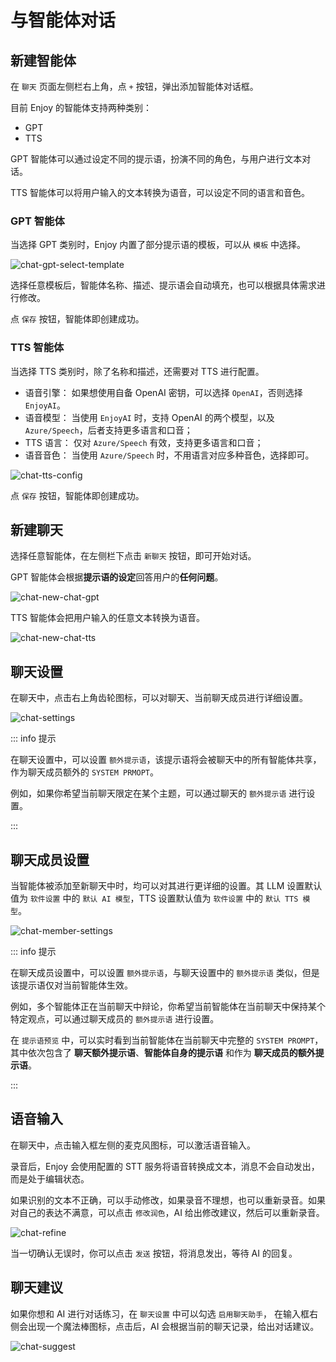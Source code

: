 # 与智能体对话

## 新建智能体

在 `聊天` 页面左侧栏右上角，点 `+` 按钮，弹出添加智能体对话框。

目前 Enjoy 的智能体支持两种类别：

- GPT
- TTS

GPT 智能体可以通过设定不同的提示语，扮演不同的角色，与用户进行文本对话。

TTS 智能体可以将用户输入的文本转换为语音，可以设定不同的语言和音色。

### GPT 智能体

当选择 GPT 类别时，Enjoy 内置了部分提示语的模板，可以从 `模板` 中选择。

![chat-gpt-select-template](/images/enjoy/chat-gpt-select-template.png)

选择任意模板后，智能体名称、描述、提示语会自动填充，也可以根据具体需求进行修改。

点 `保存` 按钮，智能体即创建成功。

### TTS 智能体

当选择 TTS 类别时，除了名称和描述，还需要对 TTS 进行配置。

- 语音引擎： 如果想使用自备 OpenAI 密钥，可以选择 `OpenAI`，否则选择 `EnjoyAI`。
- 语音模型： 当使用 `EnjoyAI` 时，支持 OpenAI 的两个模型，以及 `Azure/Speech`，后者支持更多语言和口音；
- TTS 语言： 仅对 `Azure/Speech` 有效，支持更多语言和口音；
- 语音音色： 当使用 `Azure/Speech` 时，不用语言对应多种音色，选择即可。

![chat-tts-config](/images/enjoy/chat-tts-agent.png)

点 `保存` 按钮，智能体即创建成功。

## 新建聊天

选择任意智能体，在左侧栏下点击 `新聊天` 按钮，即可开始对话。

GPT 智能体会根据**提示语的设定**回答用户的**任何问题**。

![chat-new-chat-gpt](/images/enjoy/chat-new-chat-gpt.png)

TTS 智能体会把用户输入的任意文本转换为语音。

![chat-new-chat-tts](/images/enjoy/chat-new-chat-tts.png)

## 聊天设置

在聊天中，点击右上角齿轮图标，可以对聊天、当前聊天成员进行详细设置。

![chat-settings](/images/enjoy/chat-settings.png)

::: info 提示

在聊天设置中，可以设置 `额外提示语`，该提示语将会被聊天中的所有智能体共享，作为聊天成员额外的 `SYSTEM PRMOPT`。

例如，如果你希望当前聊天限定在某个主题，可以通过聊天的 `额外提示语` 进行设置。

:::

## 聊天成员设置

当智能体被添加至新聊天中时，均可以对其进行更详细的设置。其 LLM 设置默认值为 `软件设置` 中的 `默认 AI 模型`，TTS 设置默认值为 `软件设置` 中的 `默认 TTS 模型`。

![chat-member-settings](/images/enjoy/chat-member-settings.png)

::: info 提示

在聊天成员设置中，可以设置 `额外提示语`，与聊天设置中的 `额外提示语` 类似，但是该提示语仅对当前智能体生效。

例如，多个智能体正在当前聊天中辩论，你希望当前智能体在当前聊天中保持某个特定观点，可以通过聊天成员的 `额外提示语` 进行设置。

在 `提示语预览` 中，可以实时看到当前智能体在当前聊天中完整的 `SYSTEM PROMPT`，其中依次包含了 **聊天额外提示语**、**智能体自身的提示语** 和作为 **聊天成员的额外提示语**。

:::

## 语音输入

在聊天中，点击输入框左侧的麦克风图标，可以激活语音输入。

录音后，Enjoy 会使用配置的 STT 服务将语音转换成文本，消息不会自动发出，而是处于编辑状态。

如果识别的文本不正确，可以手动修改，如果录音不理想，也可以重新录音。如果对自己的表达不满意，可以点击 `修改润色`，AI 给出修改建议，然后可以重新录音。

![chat-refine](/images/enjoy/chat-refine.png)

当一切确认无误时，你可以点击 `发送` 按钮，将消息发出，等待 AI 的回复。

## 聊天建议

如果你想和 AI 进行对话练习，在 `聊天设置` 中可以勾选 `启用聊天助手`， 在输入框右侧会出现一个魔法棒图标，点击后，AI 会根据当前的聊天记录，给出对话建议。

![chat-suggest](/images/enjoy/chat-suggest.png)

